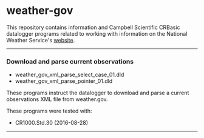 # weather-gov

This repository contains information and Campbell Scientific CRBasic datalogger programs related to working with information on the National Weather Service's [website](https://www.weather.gov).

----

### Download and parse current observations
+ weather_gov_xml_parse_select_case_01.dld
+ weather_gov_xml_parse_pointer_01.dld

These programs instruct the datalogger to download and parse a current observations XML file from weather.gov.

These programs were tested with:
+ CR1000.Std.30 (2016-08-28)

----

